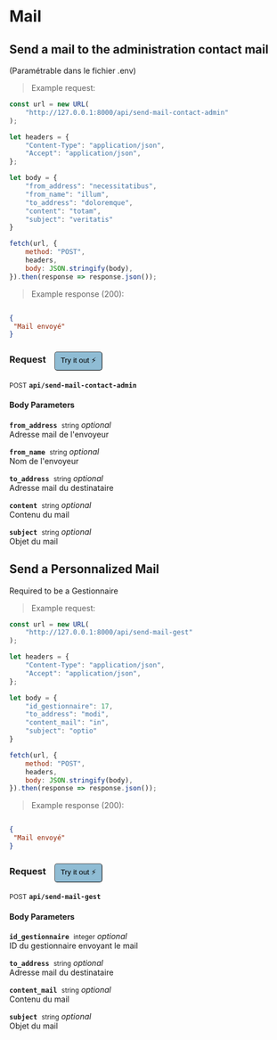 # Mail


## Send a mail to the administration contact mail
(Paramétrable dans le fichier .env)




> Example request:

```javascript
const url = new URL(
    "http://127.0.0.1:8000/api/send-mail-contact-admin"
);

let headers = {
    "Content-Type": "application/json",
    "Accept": "application/json",
};

let body = {
    "from_address": "necessitatibus",
    "from_name": "illum",
    "to_address": "doloremque",
    "content": "totam",
    "subject": "veritatis"
}

fetch(url, {
    method: "POST",
    headers,
    body: JSON.stringify(body),
}).then(response => response.json());
```


> Example response (200):

```json

{
 "Mail envoyé"
}
```
<div id="execution-results-POSTapi-send-mail-contact-admin" hidden>
    <blockquote>Received response<span id="execution-response-status-POSTapi-send-mail-contact-admin"></span>:</blockquote>
    <pre class="json"><code id="execution-response-content-POSTapi-send-mail-contact-admin"></code></pre>
</div>
<div id="execution-error-POSTapi-send-mail-contact-admin" hidden>
    <blockquote>Request failed with error:</blockquote>
    <pre><code id="execution-error-message-POSTapi-send-mail-contact-admin"></code></pre>
</div>
<form id="form-POSTapi-send-mail-contact-admin" data-method="POST" data-path="api/send-mail-contact-admin" data-authed="0" data-hasfiles="0" data-headers='{"Content-Type":"application\/json","Accept":"application\/json"}' onsubmit="event.preventDefault(); executeTryOut('POSTapi-send-mail-contact-admin', this);">
<h3>
    Request&nbsp;&nbsp;&nbsp;
        <button type="button" style="background-color: #8fbcd4; padding: 5px 10px; border-radius: 5px; border-width: thin;" id="btn-tryout-POSTapi-send-mail-contact-admin" onclick="tryItOut('POSTapi-send-mail-contact-admin');">Try it out ⚡</button>
    <button type="button" style="background-color: #c97a7e; padding: 5px 10px; border-radius: 5px; border-width: thin;" id="btn-canceltryout-POSTapi-send-mail-contact-admin" onclick="cancelTryOut('POSTapi-send-mail-contact-admin');" hidden>Cancel</button>&nbsp;&nbsp;
    <button type="submit" style="background-color: #6ac174; padding: 5px 10px; border-radius: 5px; border-width: thin;" id="btn-executetryout-POSTapi-send-mail-contact-admin" hidden>Send Request 💥</button>
    </h3>
<p>
<small class="badge badge-black">POST</small>
 <b><code>api/send-mail-contact-admin</code></b>
</p>
<h4 class="fancy-heading-panel"><b>Body Parameters</b></h4>
<p>
<b><code>from_address</code></b>&nbsp;&nbsp;<small>string</small>     <i>optional</i> &nbsp;
<input type="text" name="from_address" data-endpoint="POSTapi-send-mail-contact-admin" data-component="body"  hidden>
<br>
Adresse mail de l'envoyeur</p>
<p>
<b><code>from_name</code></b>&nbsp;&nbsp;<small>string</small>     <i>optional</i> &nbsp;
<input type="text" name="from_name" data-endpoint="POSTapi-send-mail-contact-admin" data-component="body"  hidden>
<br>
Nom de l'envoyeur</p>
<p>
<b><code>to_address</code></b>&nbsp;&nbsp;<small>string</small>     <i>optional</i> &nbsp;
<input type="text" name="to_address" data-endpoint="POSTapi-send-mail-contact-admin" data-component="body"  hidden>
<br>
Adresse mail du destinataire</p>
<p>
<b><code>content</code></b>&nbsp;&nbsp;<small>string</small>     <i>optional</i> &nbsp;
<input type="text" name="content" data-endpoint="POSTapi-send-mail-contact-admin" data-component="body"  hidden>
<br>
Contenu du mail</p>
<p>
<b><code>subject</code></b>&nbsp;&nbsp;<small>string</small>     <i>optional</i> &nbsp;
<input type="text" name="subject" data-endpoint="POSTapi-send-mail-contact-admin" data-component="body"  hidden>
<br>
Objet du mail</p>

</form>


## Send a Personnalized Mail
Required to be a Gestionnaire




> Example request:

```javascript
const url = new URL(
    "http://127.0.0.1:8000/api/send-mail-gest"
);

let headers = {
    "Content-Type": "application/json",
    "Accept": "application/json",
};

let body = {
    "id_gestionnaire": 17,
    "to_address": "modi",
    "content_mail": "in",
    "subject": "optio"
}

fetch(url, {
    method: "POST",
    headers,
    body: JSON.stringify(body),
}).then(response => response.json());
```


> Example response (200):

```json

{
 "Mail envoyé"
}
```
<div id="execution-results-POSTapi-send-mail-gest" hidden>
    <blockquote>Received response<span id="execution-response-status-POSTapi-send-mail-gest"></span>:</blockquote>
    <pre class="json"><code id="execution-response-content-POSTapi-send-mail-gest"></code></pre>
</div>
<div id="execution-error-POSTapi-send-mail-gest" hidden>
    <blockquote>Request failed with error:</blockquote>
    <pre><code id="execution-error-message-POSTapi-send-mail-gest"></code></pre>
</div>
<form id="form-POSTapi-send-mail-gest" data-method="POST" data-path="api/send-mail-gest" data-authed="0" data-hasfiles="0" data-headers='{"Content-Type":"application\/json","Accept":"application\/json"}' onsubmit="event.preventDefault(); executeTryOut('POSTapi-send-mail-gest', this);">
<h3>
    Request&nbsp;&nbsp;&nbsp;
        <button type="button" style="background-color: #8fbcd4; padding: 5px 10px; border-radius: 5px; border-width: thin;" id="btn-tryout-POSTapi-send-mail-gest" onclick="tryItOut('POSTapi-send-mail-gest');">Try it out ⚡</button>
    <button type="button" style="background-color: #c97a7e; padding: 5px 10px; border-radius: 5px; border-width: thin;" id="btn-canceltryout-POSTapi-send-mail-gest" onclick="cancelTryOut('POSTapi-send-mail-gest');" hidden>Cancel</button>&nbsp;&nbsp;
    <button type="submit" style="background-color: #6ac174; padding: 5px 10px; border-radius: 5px; border-width: thin;" id="btn-executetryout-POSTapi-send-mail-gest" hidden>Send Request 💥</button>
    </h3>
<p>
<small class="badge badge-black">POST</small>
 <b><code>api/send-mail-gest</code></b>
</p>
<h4 class="fancy-heading-panel"><b>Body Parameters</b></h4>
<p>
<b><code>id_gestionnaire</code></b>&nbsp;&nbsp;<small>integer</small>     <i>optional</i> &nbsp;
<input type="number" name="id_gestionnaire" data-endpoint="POSTapi-send-mail-gest" data-component="body"  hidden>
<br>
ID du gestionnaire envoyant le mail</p>
<p>
<b><code>to_address</code></b>&nbsp;&nbsp;<small>string</small>     <i>optional</i> &nbsp;
<input type="text" name="to_address" data-endpoint="POSTapi-send-mail-gest" data-component="body"  hidden>
<br>
Adresse mail du destinataire</p>
<p>
<b><code>content_mail</code></b>&nbsp;&nbsp;<small>string</small>     <i>optional</i> &nbsp;
<input type="text" name="content_mail" data-endpoint="POSTapi-send-mail-gest" data-component="body"  hidden>
<br>
Contenu du mail</p>
<p>
<b><code>subject</code></b>&nbsp;&nbsp;<small>string</small>     <i>optional</i> &nbsp;
<input type="text" name="subject" data-endpoint="POSTapi-send-mail-gest" data-component="body"  hidden>
<br>
Objet du mail</p>

</form>



